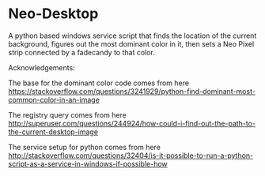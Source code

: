 # Neo-Desktop
A python based windows service script that finds the location of the current background, figures out the most dominant color in it, then sets a Neo Pixel strip connected by a fadecandy to that color.

Acknowledgements:

The base for the dominant color code comes from here https://stackoverflow.com/questions/3241929/python-find-dominant-most-common-color-in-an-image

The registry query comes from here
http://superuser.com/questions/244924/how-could-i-find-out-the-path-to-the-current-desktop-image

The service setup for python comes from here
http://stackoverflow.com/questions/32404/is-it-possible-to-run-a-python-script-as-a-service-in-windows-if-possible-how
